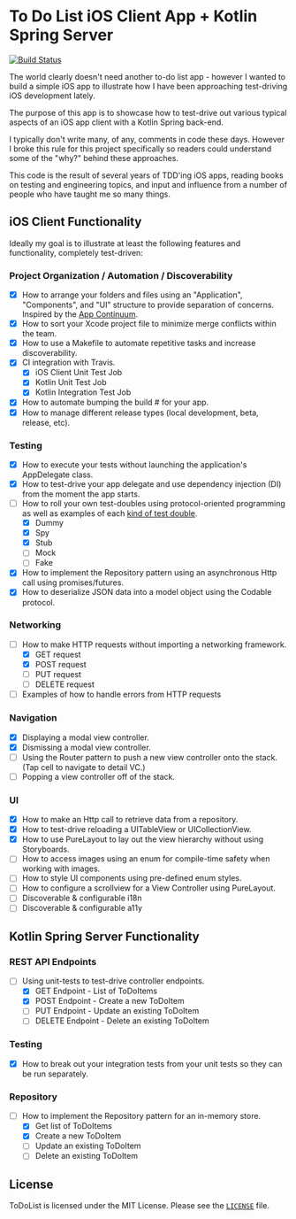 # To Do List iOS Client App + Kotlin Spring Server

[![Build Status](https://travis-ci.org/derekleerock/ToDoList.svg?branch=master)](https://travis-ci.org/derekleerock/ToDoList)

The world clearly doesn't need another to-do list app - however I wanted to build a simple iOS app to illustrate how I have been approaching test-driving iOS development lately.

The purpose of this app is to showcase how to test-drive out various typical aspects of an iOS app client with a Kotlin Spring back-end.

I typically don't write many, of any, comments in code these days. However I broke this rule for this project specifically so readers could understand some of the "why?" behind these approaches.

This code is the result of several years of TDD'ing iOS apps, reading books on testing and engineering topics, and input and influence from a number of people who have taught me so many things.

## iOS Client Functionality
Ideally my goal is to illustrate at least the following features and functionality, completely test-driven:

### Project Organization / Automation / Discoverability
- [x] How to arrange your folders and files using an "Application", "Components", and "UI" structure to provide separation of concerns. Inspired by the [App Continuum](https://www.appcontinuum.io/).
- [x] How to sort your Xcode project file to minimize merge conflicts within the team.
- [x] How to use a Makefile to automate repetitive tasks and increase discoverability.
- [x] CI integration with Travis.
  - [x] iOS Client Unit Test Job
  - [x] Kotlin Unit Test Job
  - [x] Kotlin Integration Test Job
- [x] How to automate bumping the build # for your app.
- [x] How to manage different release types (local development, beta, release, etc).

### Testing
- [x] How to execute your tests without launching the application's AppDelegate class.
- [x] How to test-drive your app delegate and use dependency injection (DI) from the moment the app starts.
- [ ] How to roll your own test-doubles using protocol-oriented programming as well as examples of each [kind of test double](https://tanzu.vmware.com/content/pivotal-engineering-journal/the-test-double-rule-of-thumb-2).
  - [x] Dummy
  - [x] Spy
  - [x] Stub
  - [ ] Mock
  - [ ] Fake
- [x] How to implement the Repository pattern using an asynchronous Http call using promises/futures.
- [x] How to deserialize JSON data into a model object using the Codable protocol.

### Networking
- [ ] How to make HTTP requests without importing a networking framework.
  - [x] GET request
  - [x] POST request
  - [ ] PUT request
  - [ ] DELETE request
- [ ] Examples of how to handle errors from HTTP requests

### Navigation
- [x] Displaying a modal view controller.
- [x] Dismissing a modal view controller.
- [ ] Using the Router pattern to push a new view controller onto the stack. (Tap cell to navigate to detail VC.)
- [ ] Popping a view controller off of the stack.

### UI
- [x] How to make an Http call to retrieve data from a repository.
- [x] How to test-drive reloading a UITableView or UICollectionView.
- [x] How to use PureLayout to lay out the view hierarchy without using Storyboards.
- [ ] How to access images using an enum for compile-time safety when working with images.
- [ ] How to style UI components using pre-defined enum styles.
- [ ] How to configure a scrollview for a View Controller using PureLayout.
- [ ] Discoverable & configurable i18n
- [ ] Discoverable & configurable a11y

## Kotlin Spring Server Functionality

### REST API Endpoints
- [ ] Using unit-tests to test-drive controller endpoints.
  - [x] GET Endpoint - List of ToDoItems
  - [x] POST Endpoint - Create a new ToDoItem
  - [ ] PUT Endpoint - Update an existing ToDoItem
  - [ ] DELETE Endpoint - Delete an existing ToDoItem

### Testing
- [x] How to break out your integration tests from your unit tests so they can be run separately.

### Repository
- [ ] How to implement the Repository pattern for an in-memory store.
  - [x] Get list of ToDoItems
  - [x] Create a new ToDoItem
  - [ ] Update an existing ToDoItem
  - [ ] Delete an existing ToDoItem

## License
ToDoList is licensed under the MIT License. Please see the [`LICENSE`](https://github.com/derekleerock/ToDoList/blob/master/LICENSE) file.

